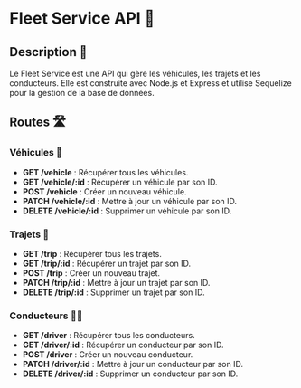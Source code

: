 # Fleet Service API 🚗

## Description 📖
Le Fleet Service est une API qui gère les véhicules, les trajets et les conducteurs. Elle est construite avec Node.js et Express et utilise Sequelize pour la gestion de la base de données.

## Routes 🛣️

### Véhicules 🚙
- **GET /vehicle** : Récupérer tous les véhicules.
- **GET /vehicle/:id** : Récupérer un véhicule par son ID.
- **POST /vehicle** : Créer un nouveau véhicule.
- **PATCH /vehicle/:id** : Mettre à jour un véhicule par son ID.
- **DELETE /vehicle/:id** : Supprimer un véhicule par son ID.

### Trajets 🚌
- **GET /trip** : Récupérer tous les trajets.
- **GET /trip/:id** : Récupérer un trajet par son ID.
- **POST /trip** : Créer un nouveau trajet.
- **PATCH /trip/:id** : Mettre à jour un trajet par son ID.
- **DELETE /trip/:id** : Supprimer un trajet par son ID.

### Conducteurs 👨‍✈️
- **GET /driver** : Récupérer tous les conducteurs.
- **GET /driver/:id** : Récupérer un conducteur par son ID.
- **POST /driver** : Créer un nouveau conducteur.
- **PATCH /driver/:id** : Mettre à jour un conducteur par son ID.
- **DELETE /driver/:id** : Supprimer un conducteur par son ID.